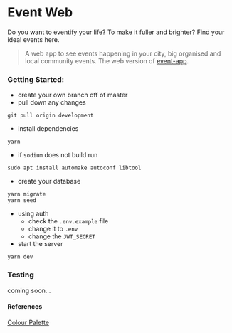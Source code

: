 # Event Web
Do you want to eventify your life? To make it fuller and brighter? Find your ideal events here.  

>A web app to see events happening in your city, big organised and local community events.
The web version of [event-app](https://github.com/emilyparkes/event-app).

### Getting Started:
- create your own branch off of master
- pull down any changes
```shell
git pull origin development
```
- install dependencies
```shell
yarn
```
  - if `sodium` does not build run 
  ```shell
  sudo apt install automake autoconf libtool
  ```
- create your database
```shell
yarn migrate
yarn seed
```
- using auth
  - check the `.env.example` file
  - change it to `.env`
  - change the `JWT_SECRET`
- start the server
```shell
yarn dev
```

### Testing
coming soon...

#### References
[Colour Palette](https://material.io/tools/color/#!/?view.left=0&view.right=0&primary.color=4527A0&secondary.color=4DD0E1)
